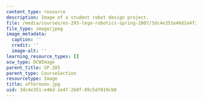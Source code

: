 ```yaml
---
content_type: resource
description: Image of a student robot design project.
file: /media/courses/es-293-lego-robotics-spring-2007/3dc4e351e46d1e4f2b0f89c5df019cb0_afternoon.jpg
file_type: image/jpeg
image_metadata:
  caption: ''
  credit: ''
  image-alt: ''
learning_resource_types: []
ocw_type: OCWImage
parent_title: SP.285
parent_type: CourseSection
resourcetype: Image
title: afternoon.jpg
uid: 3dc4e351-e46d-1e4f-2b0f-89c5df019cb0
---
```

